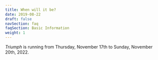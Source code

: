 ```yaml
---
title: When will it be?
date: 2019-08-22
draft: false
navSection: faq
faqSection: Basic Information
weight: 1
---
```


*Triumph* is running from Thursday, November 17th to Sunday, November 20th,
2022.

